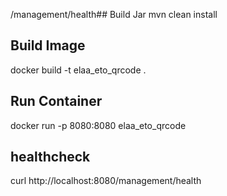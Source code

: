 /management/health## Build Jar
mvn clean install

## Build Image
docker build -t elaa_eto_qrcode .

## Run Container
docker run -p 8080:8080 elaa_eto_qrcode

## healthcheck
curl http://localhost:8080/management/health